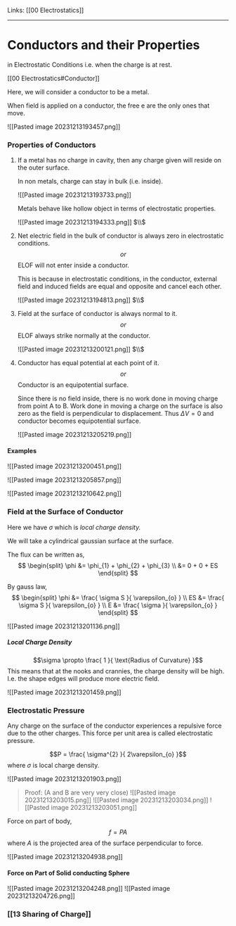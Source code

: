 Links: [[00 Electrostatics]]
___
# Conductors and their Properties 
in Electrostatic Conditions i.e. when the charge is at rest.

[[00 Electrostatics#Conductor]]

Here, we will consider a conductor to be a metal.

When field is applied on a conductor, the free e are the only ones that move.

![[Pasted image 20231213193457.png]]

### Properties of Conductors 
1. If a metal has no charge in cavity, then any charge given will reside on the outer surface. 

	In non metals, charge can stay in bulk (i.e. inside).
	
	![[Pasted image 20231213193733.png]]
	
	Metals behave like hollow object in terms of electrostatic properties.
	
	![[Pasted image 20231213194333.png]]
	$\\$

2. Net electric field in the bulk of conductor is always zero in electrostatic conditions. 
	$$or$$
	ELOF will not enter inside a conductor.
	
	This is because in electrostatic conditions, in the conductor, external field and induced fields are equal and opposite and cancel each other.
	
	![[Pasted image 20231213194813.png]]
	$\\$

3. Field at the surface of conductor is always normal to it.
	$$or$$
	ELOF always strike normally at the conductor. 
	
	![[Pasted image 20231213200121.png]]
	$\\$

4. Conductor has equal potential at each point of it. 
	$$or$$
	Conductor is an equipotential surface. 
	
	Since there is no field inside, there is no work done in moving charge from point A to B. Work done in moving a charge on the surface is also zero as the field is perpendicular to displacement. 
	Thus $\Delta V = 0$ and conductor becomes equipotential surface. 
	
	![[Pasted image 20231213205219.png]]

#### Examples 
![[Pasted image 20231213200451.png]]

![[Pasted image 20231213205857.png]]	

![[Pasted image 20231213210642.png]]


### Field at the Surface of Conductor 
Here we have $\sigma$ which is *local charge density.*

We will take a cylindrical gaussian surface at the surface. 

The flux can be written as,
$$
\begin{split}
\phi &= \phi_{1} + \phi_{2} + \phi_{3} \\
&= 0 + 0 + ES
\end{split}
$$

By gauss law,
$$
\begin{split}
\phi &= \frac{ \sigma S }{ \varepsilon_{o} } \\
ES &= \frac{ \sigma S }{ \varepsilon_{o} } \\
E &= \frac{ \sigma }{ \varepsilon_{o} }
\end{split}
$$

![[Pasted image 20231213201136.png]]

##### Local Charge Density
$$\sigma \propto \frac{ 1 }{ \text{Radius of Curvature} }$$
This means that at the nooks and crannies, the charge density will be high. I.e. the shape edges will produce more electric field.

![[Pasted image 20231213201459.png]]

### Electrostatic Pressure
Any charge on the surface of the conductor experiences a repulsive force due to the other charges. This force per unit area is called electrostatic pressure.

$$P = \frac{ \sigma^{2} }{ 2\varepsilon_{o} }$$
where $\sigma$ is local charge density.

![[Pasted image 20231213201903.png]]

> Proof:
> (A and B are very very close)
> ![[Pasted image 20231213203015.png]]
> ![[Pasted image 20231213203034.png]]
> ![[Pasted image 20231213203051.png]]

Force on part of body,
$$f = PA$$
where $A$ is the projected area of the surface perpendicular to force. 

![[Pasted image 20231213204938.png]]

#### Force on Part of Solid conducting Sphere
![[Pasted image 20231213204248.png]]
![[Pasted image 20231213204726.png]]

### [[13 Sharing of Charge]]